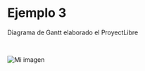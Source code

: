 # Ejemplo 3

Diagrama de Gantt elaborado el ProyectLibre

&nbsp;

![Mi imagen](/archivos/individual/Actividad_03/Diagrama01.jpeg)